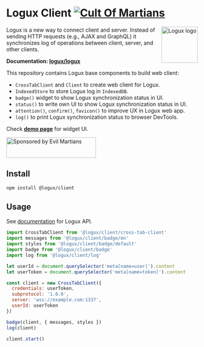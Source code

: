 # Logux Client [![Cult Of Martians][cult-img]][cult]

<img align="right" width="95" height="95" title="Logux logo"
     src="https://cdn.rawgit.com/logux/logux/master/logo.svg">

Logux is a new way to connect client and server. Instead of sending
HTTP requests (e.g., AJAX and GraphQL) it synchronizes log of operations
between client, server, and other clients.

**Documentation: [logux/logux]**

This repository contains Logux base components to build web client:

* `CrossTabClient` and `Client` to create web client for Logux.
* `IndexedStore` to store Logux log in `IndexedDB`.
* `badge()` widget to show Logux synchronization status in UI.
* `status()` to write own UI to show Logux synchronization status in UI.
* `attention()`, `confirm()`, `favicon()` to improve UX in Logux web app.
* `log()` to print Logux synchronization status to browser DevTools.

Check **[demo page]** for widget UI.

<a href="https://evilmartians.com/?utm_source=logux-client">
  <img src="https://evilmartians.com/badges/sponsored-by-evil-martians.svg"
       alt="Sponsored by Evil Martians" width="236" height="54">
</a>

[logux/logux]: https://github.com/logux/logux
[demo page]: https://logux.github.io/client/
[cult-img]: http://cultofmartians.com/assets/badges/badge.svg
[cult]: http://cultofmartians.com/done.html


## Install

```sh
npm install @logux/client
```


## Usage

See [documentation] for Logux API.

```js
import CrossTabClient from '@logux/client/cross-tab-client'
import messages from '@logux/client/badge/en'
import styles from '@logux/client/badge/default'
import badge from '@logux/client/badge'
import log from '@logux/client/log'

let userId = document.querySelector('meta[name=user]').content
let userToken = document.querySelector('meta[name=token]').content

const client = new CrossTabClient({
  credentials: userToken,
  subprotocol: '1.0.0',
  server: 'wss://example.com:1337',
  userId: userToken
})

badge(client, { messages, styles })
log(client)

client.start()
```

[documentation]: https://github.com/logux/logux
